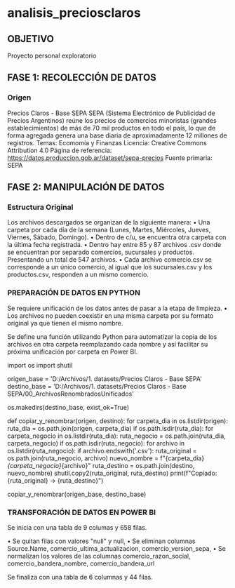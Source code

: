 # analisis_preciosclaros

## OBJETIVO
Proyecto personal exploratorio

## FASE 1: RECOLECCIÓN DE DATOS
### Origen
Precios Claros - Base SEPA
SEPA (Sistema Electrónico de Publicidad de Precios Argentinos) reúne los precios de comercios minoristas (grandes establecimientos) de más de 70 mil productos en todo el país, lo que de forma agregada genera una base diaria de aproximadamente 12 millones de registros. 
Temas: Ecomomía y Finanzas
Licencia: Creative Commons Attribution 4.0
Página de referencia: https://datos.produccion.gob.ar/dataset/sepa-precios
Fuente primaria: SEPA

## FASE 2: MANIPULACIÓN DE DATOS
### Estructura Original
Los archivos descargados se organizan de la siguiente manera:
• Una carpeta por cada día de la semana (Lunes, Martes, Miércoles, Jueves, Viernes, Sábado, Domingo).
• Dentro de c/u, se encuentra otra carpeta con la última fecha registrada.
• Dentro hay entre 85 y 87 archivos .csv donde se encuentran por separado comercios, sucursales y productos. Presentando un total de 547 archivos.
• Cada archivo comercio.csv se corresponde a un único comercio, al igual que los sucursales.csv y los productos.csv, responden a un mismo comercio.

### PREPARACIÓN DE DATOS EN PYTHON
Se requiere unificación de los datos antes de pasar a la etapa de limpieza.
• Los archivos no pueden coexistir en una misma carpeta por su formato original ya que tienen el mismo nombre.

Se define una función utilizando Python para automatizar la copia de los archivos en otra carpeta reemplazando cada nombre y así facilitar su próxima unificación por carpeta en Power BI.

import os
import shutil

origen_base = 'D:/Archivos/1. datasets/Precios Claros - Base SEPA'
destino_base = 'D:/Archivos/1. datasets/Precios Claros - Base SEPA/00_ArchivosRenombradosUnificados'

os.makedirs(destino_base, exist_ok=True)

def copiar_y_renombrar(origen, destino):
    for carpeta_dia in os.listdir(origen):
        ruta_dia = os.path.join(origen, carpeta_dia)
        if os.path.isdir(ruta_dia):
            for carpeta_negocio in os.listdir(ruta_dia):
                ruta_negocio = os.path.join(ruta_dia, carpeta_negocio)
                if os.path.isdir(ruta_negocio):
                    for archivo in os.listdir(ruta_negocio):
                        if archivo.endswith('.csv'):
                            ruta_original = os.path.join(ruta_negocio, archivo)
                            nuevo_nombre = f"{carpeta_dia}_{carpeta_negocio}_{archivo}"
                            ruta_destino = os.path.join(destino, nuevo_nombre)
                            shutil.copy2(ruta_original, ruta_destino)
                            print(f"Copiado: {ruta_original} → {ruta_destino}")

copiar_y_renombrar(origen_base, destino_base)

### TRANSFORACIÓN DE DATOS EN POWER BI
Se inicia con una tabla de 9 columas y 658 filas.

• Se quitan filas con valores "null" y null, 
• Se eliminan columnas Source.Name, comercio_ultima_actualizacion, comercio_version_sepa,
• Se normalizan los valores de las columnas comercio_razon_social, comercio_bandera_nombre, comercio_bandera_url

Se finaliza con una tabla de 6 columnas y 44 filas.
